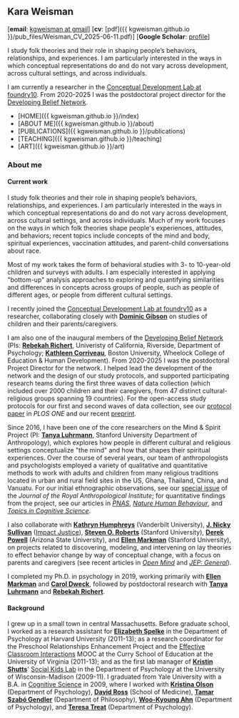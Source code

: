 ## Kara Weisman

[**email**: [kgweisman at gmail](mailto:kgweisman@gmail.com)] [**cv**: [pdf]({{ kgweisman.github.io }}/pub_files/Weisman_CV_2025-06-11.pdf)] [**Google Scholar**: [profile](https://scholar.google.com/citations?user=Ythhby0AAAAJ&hl=en)]

I study folk theories and their role in shaping people’s behaviors, relationships, and experiences. I am particularly interested in the ways in which conceptual representations do and do not vary across development, across cultural settings, and across individuals. 

I am currently a researcher in the [Conceptual Development Lab at foundry10](https://www.foundry10.org/conceptual-development-lab). From 2020-2025 I was the postdoctoral project director for the [Developing Belief Network](https://www.developingbelief.com/).

* [HOME]({{ kgweisman.github.io }}/index)
* [ABOUT ME]({{ kgweisman.github.io }}/about)
* [PUBLICATIONS]({{ kgweisman.github.io }}/publications)
* [TEACHING]({{ kgweisman.github.io }}/teaching)
* [ART]({{ kgweisman.github.io }}/art)

### About me

#### Current work

I study folk theories and their role in shaping people’s behaviors, relationships, and experiences. I am particularly interested in the ways in which conceptual representations do and do not vary across development, across cultural settings, and across individuals. Much of my work focuses on the ways in which folk theories shape people's experiences, attitudes, and behaviors; recent topics include concepts of the mind and body, spiritual experiences, vaccination attitudes, and parent-child conversations about race. 

Most of my work takes the form of behavioral studies with 3- to 10-year-old children and surveys with adults. I am especially interested in applying "bottom-up" analysis approaches to exploring and quantifying similarities and differences in concepts across groups of people, such as people of different ages, or people from different cultural settings.

I recently joined the [Conceptual Development Lab at foundry10](https://www.foundry10.org/conceptual-development-lab) as a researcher, collaborating closely with **[Dominic Gibson](https://www.dominicgibson.com/)** on studies of children and their parents/caregivers.

I am also one of the inaugural members of the [Developing Belief Network](https://www.developingbelief.com/) (PIs: **[Rebekah Richert](https://ccl.ucr.edu/our-team/director/)**, Univeristy of California, Riverside, Department of Psychology; **[Kathleen Corriveau](https://www.bu.edu/wheelock/profile/kathleen-corriveau/)**, Boston University, Wheelock College of Education & Human Development). From 2020-2025 I was the postdoctoral Project Director for the network. I helped lead the development of the network and the design of our study protocols, and supported participating research teams during the first three waves of data collection (which included over 2000 children and their caregivers, from 47 distinct cultural-religious groups spanning 19 countries). For the open-access study protocols for our first and second waves of data collection, see our [protocol paper](https://journals.plos.org/plosone/article?id=10.1371/journal.pone.0292755) in _PLOS ONE_ and our recent [preprint](https://osf.io/preprints/osf/vujp3).

Since 2016, I have been one of the core researchers on the Mind & Spirit Project (PI: **[Tanya Luhrmann](http://luhrmann.net/)**, Stanford University Department of Anthropology), which explores how people in different cultural and religious settings conceptualize "the mind" and how that shapes their spiritual experiences. Over the course of several years, our team of anthropologists and psychologists employed a variety of qualitative and quantitative methods to work with adults and children from many religious traditions located in urban and rural field sites in the US, Ghana, Thailand, China, and Vanuatu. For our initial ethnographic observations, see our [special issue](https://rai.onlinelibrary.wiley.com/toc/14679655/2020/26/S1) of the _Journal of the Royal Anthropological Institute_; for quantitative findings from the project, see our articles in [_PNAS_](https://www.pnas.org/content/118/5/e2016649118), [_Nature Human Behaviour_](https://www.nature.com/articles/s41562-021-01184-8), and [_Topics in Cognitive Science_](https://onlinelibrary.wiley.com/doi/full/10.1111/tops.70002). 

I also collaborate with **[Kathryn Humphreys](http://www.kathrynhumphreys.com/)** (Vanderbilt University), **[J. Nicky Sullivan](https://www.linkedin.com/in/nicky-sullivan-phd/)** ([Impact Justice](https://impactjustice.org/)), **[Steven O. Roberts](https://psychology.stanford.edu/people/steven-o-roberts)** (Stanford University), **[Derek Powell](https://www.cognitivedatascience.org/)** (Arizona State University), and **[Ellen Markman](https://profiles.stanford.edu/ellen-markman)** (Stanford University), on projects related to discovering, modeling, and intervening on lay theories to effect behavior change by way of conceptual change, with a focus on parents and caregivers (see recent articles in [_Open Mind_](https://direct.mit.edu/opmi/article/doi/10.1162/opmi_a_00200/130657) and [_JEP: General_](https://psycnet.apa.org/doiLanding?doi=10.1037%2Fxge0001324)).

I completed my Ph.D. in psychology in 2019, working primarily with **[Ellen Markman](https://profiles.stanford.edu/ellen-markman)** and **[Carol Dweck](https://profiles.stanford.edu/carol-dweck)**, followed by postdoctoral research with **[Tanya Luhrmann](https://anthropology.stanford.edu/people/tanya-marie-luhrmann)** and **[Rebekah Richert](https://www.childcoglab.org/director)**.


#### Background

I grew up in a small town in central Massachusetts. Before graduate school, I worked as a research assistant for **[Elizabeth Spelke](https://www.harvardlds.org/our-labs/spelke-labspelke-lab-members/elizabeth-spelke/)** in the Department of Psychology at Harvard University (2011-13); as a research coordinator for the Preschool Relationships Enhancement Project and the [Effective Classroom Interactions](https://www.mooc-list.com/course/effective-classroom-interactions-supporting-young-children%E2%80%99s-development-coursera) MOOC at the Curry School of Education at the University of Virginia (2011-13); and as the first lab manager of **[Kristin Shutts](https://psych.wisc.edu/staff/shutts-kristin/)**' [Social Kids Lab](https://socialkids.waisman.wisc.edu/) in the Department of Psychology at the University of Wisconsin-Madison (2009-11). I graduated from Yale University with a B.A. in [Cognitive Science](http://cogsci.yale.edu/) in 2009, where I worked with **[Kristina Olson](https://psych.princeton.edu/person/kristina-olson)** (Department of Psychology), **[David Ross](https://medicine.yale.edu/profile/david-a-ross/)** (School of Medicine), **[Tamar Szabó Gendler](http://tamar-gendler.yale.edu/)** (Department of Philosophy), **[Woo-Kyoung Ahn](http://ahnthinkinglab.yale.edu/)** (Department of Psychology), and **[Teresa Treat](https://psychology.uiowa.edu/people/teresa-treat)** (Department of Psychology).

